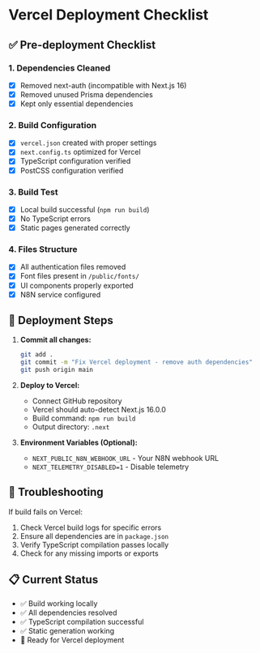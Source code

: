 # Vercel Deployment Checklist

## ✅ Pre-deployment Checklist

### 1. Dependencies Cleaned
- [x] Removed next-auth (incompatible with Next.js 16)
- [x] Removed unused Prisma dependencies
- [x] Kept only essential dependencies

### 2. Build Configuration
- [x] `vercel.json` created with proper settings
- [x] `next.config.ts` optimized for Vercel
- [x] TypeScript configuration verified
- [x] PostCSS configuration verified

### 3. Build Test
- [x] Local build successful (`npm run build`)
- [x] No TypeScript errors
- [x] Static pages generated correctly

### 4. Files Structure
- [x] All authentication files removed
- [x] Font files present in `/public/fonts/`
- [x] UI components properly exported
- [x] N8N service configured

## 🚀 Deployment Steps

1. **Commit all changes:**
   ```bash
   git add .
   git commit -m "Fix Vercel deployment - remove auth dependencies"
   git push origin main
   ```

2. **Deploy to Vercel:**
   - Connect GitHub repository
   - Vercel should auto-detect Next.js 16.0.0
   - Build command: `npm run build`
   - Output directory: `.next`

3. **Environment Variables (Optional):**
   - `NEXT_PUBLIC_N8N_WEBHOOK_URL` - Your N8N webhook URL
   - `NEXT_TELEMETRY_DISABLED=1` - Disable telemetry

## 🔧 Troubleshooting

If build fails on Vercel:
1. Check Vercel build logs for specific errors
2. Ensure all dependencies are in `package.json`
3. Verify TypeScript compilation passes locally
4. Check for any missing imports or exports

## 📋 Current Status
- ✅ Build working locally
- ✅ All dependencies resolved
- ✅ TypeScript compilation successful
- ✅ Static generation working
- 🚀 Ready for Vercel deployment





